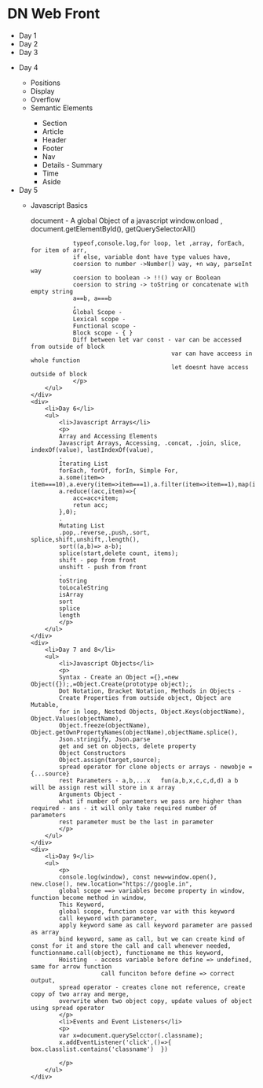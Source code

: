 <h1>DN Web Front</h1>

<ul>
    <div>
        <li>Day 1</li>
    </div>
    <div>
        <li>Day 2</li>
    </div>
    <div>
        <li>Day 3</li>
        <ul>
        </ul>
    </div>
    <div>
        <li>Day 4</li>
        <ul>
            <li>Positions</li>
            <li>Display</li>
            <li>Overflow</li>
            <li>Semantic Elements</li>
                <ul>
                    <li>Section</li>
                    <li>Article</li>
                    <li>Header</li>
                    <li>Footer</li>
                    <li>Nav</li>
                    <li>Details - Summary</li>
                    <li>Time</li>
                    <li>Aside</li>
                </ul>
        </ul>
    </div>
    <div>
        <li>Day 5</li>
        <ul>
            <li>Javascript Basics</li>
            <p> 
                document - A global Object of a javascript
                window.onload , document.getElementById(), getQuerySelectorAll()

            
                typeof,console.log,for loop, let ,array, forEach, for item of arr,
                if else, variable dont have type values have, 
                coersion to number ->Number() way, +n way, parseInt way
                coersion to boolean -> !!() way or Boolean
                coersion to string -> toString or concatenate with empty string
                a==b, a===b
                ,
                Global Scope - 
                Lexical scope - 
                Functional scope - 
                Block scope - { }
                Diff between let var const - var can be accessed from outside of block 
                                            var can have acceess in whole function
                                            let doesnt have access outside of block 
                </p>
        </ul>
    </div>
    <div>
        <li>Day 6</li>
        <ul>
            <li>Javascript Arrays</li>
            <p>
            Array and Accessing Elements
            Javascript Arrays, Accessing, .concat, .join, slice, indexOf(value), lastIndexOf(value),
            .
            Iterating List
            forEach, forOf, forIn, Simple For,
            a.some(item=> item===10),a.every(item=>item===1),a.filter(item=>item==1),map(item=>item=10)
            a.reduce((acc,item)=>{
                acc=acc+item;
                retun acc;
            },0);
            .
            Mutating List
            .pop,.reverse,.push,.sort, splice,shift,unshift,.length(),
            sort((a,b)=> a-b);
            splice(start,delete count, items);
            shift - pop from front
            unshift - push from front
            .
            toString
            toLocaleString
            isArray
            sort
            splice
            length
            </p>
        </ul>
    </div>
    <div>
        <li>Day 7 and 8</li>
        <ul>
            <li>Javascript Objects</li>
            <p>
            Syntax - Create an Object ={},=new Object({});,=Object.Create(prototype object);,
            Dot Notation, Bracket Notation, Methods in Objects - 
            Create Properties from outside object, Object are Mutable, 
            for in loop, Nested Objects, Object.Keys(objectName), Object.Values(objectName),
            Object.freeze(objectName), Object.getOwnPropertyNames(objectName),objectName.splice(),
            Json.stringify, Json.parse
            get and set on objects, delete property
            Object Constructors
            Object.assign(target,source);
            spread operator for clone objects or arrays - newobje = {...source}
            rest Parameters - a,b,...x   fun(a,b,x,c,c,d,d) a b will be assign rest will store in x array
            Arguments Object - 
            what if number of parameters we pass are higher than required - ans - it will only take required number of parameters 
            rest parameter must be the last in parameter
            </p>
        </ul>
    </div>
    <div>
        <li>Day 9</li>
        <ul>
            <p>
            console.log(window), const new=window.open(), new.close(), new.location="https://google.in",
            global scope ==> variables become property in window, function become method in window,
            This Keyword,
            global scope, function scope var with this keyword
            call keyword with parameter,
            apply keyword same as call keyword parameter are passed as array
            bind keyword, same as call, but we can create kind of const for it and store the call and call whenever needed, functionname.call(object), functioname me this keyword,
            Hoisting  - access variable before define => undefined, same for arrow function
                        call funciton before define => correct output,
            spread operator - creates clone not reference, create copy of two array and merge,
            overwrite when two object copy, update values of object using spread operator
            </p>
            <li>Events and Event Listeners</li>
            <p>
            var x=document.querySelcctor(.classname);
            x.addEventListener('click',()=>{  box.classlist.contains('classname')  })
            
            </p>
        </ul>
    </div>

</ul>
